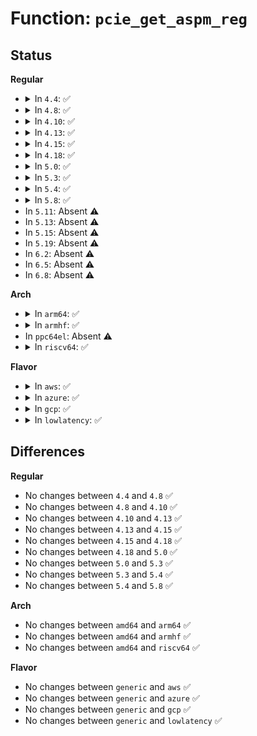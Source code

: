 # Function: <code>pcie_get_aspm_reg</code>

## Status
<b>Regular</b>
<ul>
<li>
<details>
<summary>In <code>4.4</code>: ✅</summary>

```c
void pcie_get_aspm_reg(struct pci_dev *pdev, struct aspm_register_info *info);
```

**Collision:** Unique Static

**Inline:** No

**Transformation:** False

**Instances:**

```
In drivers/pci/pcie/aspm.c (ffffffff81447210)
Location: drivers/pci/pcie/aspm.c:288
Inline: False
Direct callers:
  - drivers/pci/pcie/aspm.c:pcie_aspm_init_link_state
  - drivers/pci/pcie/aspm.c:pcie_aspm_init_link_state
```
**Symbols:**

```
ffffffff81447210-ffffffff814472b6: pcie_get_aspm_reg (STB_LOCAL)
```
</details>
</li>
<li>
<details>
<summary>In <code>4.8</code>: ✅</summary>

```c
void pcie_get_aspm_reg(struct pci_dev *pdev, struct aspm_register_info *info);
```

**Collision:** Unique Static

**Inline:** No

**Transformation:** False

**Instances:**

```
In drivers/pci/pcie/aspm.c (ffffffff814933d0)
Location: drivers/pci/pcie/aspm.c:288
Inline: False
Direct callers:
  - drivers/pci/pcie/aspm.c:pcie_aspm_init_link_state
  - drivers/pci/pcie/aspm.c:pcie_aspm_init_link_state
```
**Symbols:**

```
ffffffff814933d0-ffffffff81493474: pcie_get_aspm_reg (STB_LOCAL)
```
</details>
</li>
<li>
<details>
<summary>In <code>4.10</code>: ✅</summary>

```c
void pcie_get_aspm_reg(struct pci_dev *pdev, struct aspm_register_info *info);
```

**Collision:** Unique Static

**Inline:** No

**Transformation:** False

**Instances:**

```
In drivers/pci/pcie/aspm.c (ffffffff814b4d60)
Location: drivers/pci/pcie/aspm.c:288
Inline: False
Direct callers:
  - drivers/pci/pcie/aspm.c:pcie_aspm_init_link_state
  - drivers/pci/pcie/aspm.c:pcie_aspm_init_link_state
  - drivers/pci/pcie/aspm.c:pcie_aspm_init_link_state
  - drivers/pci/pcie/aspm.c:pcie_aspm_init_link_state
```
**Symbols:**

```
ffffffff814b4d60-ffffffff814b4e04: pcie_get_aspm_reg (STB_LOCAL)
```
</details>
</li>
<li>
<details>
<summary>In <code>4.13</code>: ✅</summary>

```c
void pcie_get_aspm_reg(struct pci_dev *pdev, struct aspm_register_info *info);
```

**Collision:** Unique Static

**Inline:** No

**Transformation:** False

**Instances:**

```
In drivers/pci/pcie/aspm.c (ffffffff814bf320)
Location: drivers/pci/pcie/aspm.c:348
Inline: False
Direct callers:
  - drivers/pci/pcie/aspm.c:pcie_aspm_init_link_state
  - drivers/pci/pcie/aspm.c:pcie_aspm_init_link_state
  - drivers/pci/pcie/aspm.c:pcie_aspm_init_link_state
  - drivers/pci/pcie/aspm.c:pcie_aspm_init_link_state
```
**Symbols:**

```
ffffffff814bf320-ffffffff814bf42b: pcie_get_aspm_reg (STB_LOCAL)
```
</details>
</li>
<li>
<details>
<summary>In <code>4.15</code>: ✅</summary>

```c
void pcie_get_aspm_reg(struct pci_dev *pdev, struct aspm_register_info *info);
```

**Collision:** Unique Static

**Inline:** No

**Transformation:** False

**Instances:**

```
In drivers/pci/pcie/aspm.c (ffffffff814ff6a0)
Location: drivers/pci/pcie/aspm.c:363
Inline: False
Direct callers:
  - drivers/pci/pcie/aspm.c:pcie_aspm_init_link_state
  - drivers/pci/pcie/aspm.c:pcie_aspm_init_link_state
  - drivers/pci/pcie/aspm.c:pcie_aspm_init_link_state
  - drivers/pci/pcie/aspm.c:pcie_aspm_init_link_state
```
**Symbols:**

```
ffffffff814ff6a0-ffffffff814ff7ab: pcie_get_aspm_reg (STB_LOCAL)
```
</details>
</li>
<li>
<details>
<summary>In <code>4.18</code>: ✅</summary>

```c
void pcie_get_aspm_reg(struct pci_dev *pdev, struct aspm_register_info *info);
```

**Collision:** Unique Static

**Inline:** No

**Transformation:** False

**Instances:**

```
In drivers/pci/pcie/aspm.c (ffffffff81531250)
Location: drivers/pci/pcie/aspm.c:379
Inline: False
Direct callers:
  - drivers/pci/pcie/aspm.c:pcie_aspm_init_link_state
  - drivers/pci/pcie/aspm.c:pcie_aspm_init_link_state
  - drivers/pci/pcie/aspm.c:pcie_aspm_init_link_state
  - drivers/pci/pcie/aspm.c:pcie_aspm_init_link_state
```
**Symbols:**

```
ffffffff81531250-ffffffff8153136d: pcie_get_aspm_reg (STB_LOCAL)
```
</details>
</li>
<li>
<details>
<summary>In <code>5.0</code>: ✅</summary>

```c
void pcie_get_aspm_reg(struct pci_dev *pdev, struct aspm_register_info *info);
```

**Collision:** Unique Static

**Inline:** No

**Transformation:** False

**Instances:**

```
In drivers/pci/pcie/aspm.c (ffffffff815486f0)
Location: drivers/pci/pcie/aspm.c:377
Inline: False
Direct callers:
  - drivers/pci/pcie/aspm.c:pcie_aspm_init_link_state
  - drivers/pci/pcie/aspm.c:pcie_aspm_init_link_state
  - drivers/pci/pcie/aspm.c:pcie_aspm_init_link_state
  - drivers/pci/pcie/aspm.c:pcie_aspm_init_link_state
```
**Symbols:**

```
ffffffff815486f0-ffffffff8154880d: pcie_get_aspm_reg (STB_LOCAL)
```
</details>
</li>
<li>
<details>
<summary>In <code>5.3</code>: ✅</summary>

```c
void pcie_get_aspm_reg(struct pci_dev *pdev, struct aspm_register_info *info);
```

**Collision:** Unique Static

**Inline:** No

**Transformation:** False

**Instances:**

```
In drivers/pci/pcie/aspm.c (ffffffff81578830)
Location: drivers/pci/pcie/aspm.c:392
Inline: False
Direct callers:
  - drivers/pci/pcie/aspm.c:pcie_aspm_cap_init
  - drivers/pci/pcie/aspm.c:pcie_aspm_cap_init
  - drivers/pci/pcie/aspm.c:pcie_aspm_cap_init
  - drivers/pci/pcie/aspm.c:pcie_aspm_cap_init
```
**Symbols:**

```
ffffffff81578830-ffffffff8157894d: pcie_get_aspm_reg (STB_LOCAL)
```
</details>
</li>
<li>
<details>
<summary>In <code>5.4</code>: ✅</summary>

```c
void pcie_get_aspm_reg(struct pci_dev *pdev, struct aspm_register_info *info);
```

**Collision:** Unique Static

**Inline:** No

**Transformation:** False

**Instances:**

```
In drivers/pci/pcie/aspm.c (ffffffff8159a040)
Location: drivers/pci/pcie/aspm.c:396
Inline: False
Direct callers:
  - drivers/pci/pcie/aspm.c:pcie_aspm_cap_init
  - drivers/pci/pcie/aspm.c:pcie_aspm_cap_init
  - drivers/pci/pcie/aspm.c:pcie_aspm_cap_init
  - drivers/pci/pcie/aspm.c:pcie_aspm_cap_init
```
**Symbols:**

```
ffffffff8159a040-ffffffff8159a15d: pcie_get_aspm_reg (STB_LOCAL)
```
</details>
</li>
<li>
<details>
<summary>In <code>5.8</code>: ✅</summary>

```c
void pcie_get_aspm_reg(struct pci_dev *pdev, struct aspm_register_info *info);
```

**Collision:** Unique Static

**Inline:** No

**Transformation:** False

**Instances:**

```
In drivers/pci/pcie/aspm.c (ffffffff816396c0)
Location: drivers/pci/pcie/aspm.c:396
Inline: False
Direct callers:
  - drivers/pci/pcie/aspm.c:pcie_aspm_cap_init
  - drivers/pci/pcie/aspm.c:pcie_aspm_cap_init
  - drivers/pci/pcie/aspm.c:pcie_aspm_cap_init
  - drivers/pci/pcie/aspm.c:pcie_aspm_cap_init
```
**Symbols:**

```
ffffffff816396c0-ffffffff816397dd: pcie_get_aspm_reg (STB_LOCAL)
```
</details>
</li>
<li>
In <code>5.11</code>: Absent ⚠️
</li>
<li>
In <code>5.13</code>: Absent ⚠️
</li>
<li>
In <code>5.15</code>: Absent ⚠️
</li>
<li>
In <code>5.19</code>: Absent ⚠️
</li>
<li>
In <code>6.2</code>: Absent ⚠️
</li>
<li>
In <code>6.5</code>: Absent ⚠️
</li>
<li>
In <code>6.8</code>: Absent ⚠️
</li>
</ul>
<b>Arch</b>
<ul>
<li>
<details>
<summary>In <code>arm64</code>: ✅</summary>

```c
void pcie_get_aspm_reg(struct pci_dev *pdev, struct aspm_register_info *info);
```

**Collision:** Unique Static

**Inline:** No

**Transformation:** False

**Instances:**

```
In drivers/pci/pcie/aspm.c (ffff800010701978)
Location: drivers/pci/pcie/aspm.c:396
Inline: False
Direct callers:
  - drivers/pci/pcie/aspm.c:pcie_aspm_cap_init
  - drivers/pci/pcie/aspm.c:pcie_aspm_cap_init
  - drivers/pci/pcie/aspm.c:pcie_aspm_cap_init
  - drivers/pci/pcie/aspm.c:pcie_aspm_cap_init
```
**Symbols:**

```
ffff800010701978-ffff800010701a98: pcie_get_aspm_reg (STB_LOCAL)
```
</details>
</li>
<li>
<details>
<summary>In <code>armhf</code>: ✅</summary>

```c
void pcie_get_aspm_reg(struct pci_dev *pdev, struct aspm_register_info *info);
```

**Collision:** Unique Static

**Inline:** No

**Transformation:** False

**Instances:**

```
In drivers/pci/pcie/aspm.c (c0899574)
Location: drivers/pci/pcie/aspm.c:396
Inline: False
Direct callers:
  - drivers/pci/pcie/aspm.c:pcie_aspm_cap_init
  - drivers/pci/pcie/aspm.c:pcie_aspm_cap_init
  - drivers/pci/pcie/aspm.c:pcie_aspm_cap_init
  - drivers/pci/pcie/aspm.c:pcie_aspm_cap_init
```
**Symbols:**

```
c0899574-c08996a0: pcie_get_aspm_reg (STB_LOCAL)
```
</details>
</li>
<li>
In <code>ppc64el</code>: Absent ⚠️
</li>
<li>
<details>
<summary>In <code>riscv64</code>: ✅</summary>

```c
void pcie_get_aspm_reg(struct pci_dev *pdev, struct aspm_register_info *info);
```

**Collision:** Unique Static

**Inline:** No

**Transformation:** False

**Instances:**

```
In drivers/pci/pcie/aspm.c (ffffffe0004d0700)
Location: drivers/pci/pcie/aspm.c:396
Inline: False
Direct callers:
  - drivers/pci/pcie/aspm.c:pcie_aspm_cap_init
  - drivers/pci/pcie/aspm.c:pcie_aspm_cap_init
  - drivers/pci/pcie/aspm.c:pcie_aspm_cap_init
  - drivers/pci/pcie/aspm.c:pcie_aspm_cap_init
```
**Symbols:**

```
ffffffe0004d0700-ffffffe0004d0800: pcie_get_aspm_reg (STB_LOCAL)
```
</details>
</li>
</ul>
<b>Flavor</b>
<ul>
<li>
<details>
<summary>In <code>aws</code>: ✅</summary>

```c
void pcie_get_aspm_reg(struct pci_dev *pdev, struct aspm_register_info *info);
```

**Collision:** Unique Static

**Inline:** No

**Transformation:** False

**Instances:**

```
In drivers/pci/pcie/aspm.c (ffffffff8158ded0)
Location: drivers/pci/pcie/aspm.c:396
Inline: False
Direct callers:
  - drivers/pci/pcie/aspm.c:pcie_aspm_cap_init
  - drivers/pci/pcie/aspm.c:pcie_aspm_cap_init
  - drivers/pci/pcie/aspm.c:pcie_aspm_cap_init
  - drivers/pci/pcie/aspm.c:pcie_aspm_cap_init
```
**Symbols:**

```
ffffffff8158ded0-ffffffff8158dfed: pcie_get_aspm_reg (STB_LOCAL)
```
</details>
</li>
<li>
<details>
<summary>In <code>azure</code>: ✅</summary>

```c
void pcie_get_aspm_reg(struct pci_dev *pdev, struct aspm_register_info *info);
```

**Collision:** Unique Static

**Inline:** No

**Transformation:** False

**Instances:**

```
In drivers/pci/pcie/aspm.c (ffffffff8157ca10)
Location: drivers/pci/pcie/aspm.c:396
Inline: False
Direct callers:
  - drivers/pci/pcie/aspm.c:pcie_aspm_cap_init
  - drivers/pci/pcie/aspm.c:pcie_aspm_cap_init
  - drivers/pci/pcie/aspm.c:pcie_aspm_cap_init
  - drivers/pci/pcie/aspm.c:pcie_aspm_cap_init
```
**Symbols:**

```
ffffffff8157ca10-ffffffff8157cb2d: pcie_get_aspm_reg (STB_LOCAL)
```
</details>
</li>
<li>
<details>
<summary>In <code>gcp</code>: ✅</summary>

```c
void pcie_get_aspm_reg(struct pci_dev *pdev, struct aspm_register_info *info);
```

**Collision:** Unique Static

**Inline:** No

**Transformation:** False

**Instances:**

```
In drivers/pci/pcie/aspm.c (ffffffff8158dd90)
Location: drivers/pci/pcie/aspm.c:396
Inline: False
Direct callers:
  - drivers/pci/pcie/aspm.c:pcie_aspm_cap_init
  - drivers/pci/pcie/aspm.c:pcie_aspm_cap_init
  - drivers/pci/pcie/aspm.c:pcie_aspm_cap_init
  - drivers/pci/pcie/aspm.c:pcie_aspm_cap_init
```
**Symbols:**

```
ffffffff8158dd90-ffffffff8158dead: pcie_get_aspm_reg (STB_LOCAL)
```
</details>
</li>
<li>
<details>
<summary>In <code>lowlatency</code>: ✅</summary>

```c
void pcie_get_aspm_reg(struct pci_dev *pdev, struct aspm_register_info *info);
```

**Collision:** Unique Static

**Inline:** No

**Transformation:** False

**Instances:**

```
In drivers/pci/pcie/aspm.c (ffffffff815a8240)
Location: drivers/pci/pcie/aspm.c:396
Inline: False
Direct callers:
  - drivers/pci/pcie/aspm.c:pcie_aspm_cap_init
  - drivers/pci/pcie/aspm.c:pcie_aspm_cap_init
  - drivers/pci/pcie/aspm.c:pcie_aspm_cap_init
  - drivers/pci/pcie/aspm.c:pcie_aspm_cap_init
```
**Symbols:**

```
ffffffff815a8240-ffffffff815a835d: pcie_get_aspm_reg (STB_LOCAL)
```
</details>
</li>
</ul>

## Differences
<b>Regular</b>
<ul>
<li>
No changes between <code>4.4</code> and <code>4.8</code> ✅
</li>
<li>
No changes between <code>4.8</code> and <code>4.10</code> ✅
</li>
<li>
No changes between <code>4.10</code> and <code>4.13</code> ✅
</li>
<li>
No changes between <code>4.13</code> and <code>4.15</code> ✅
</li>
<li>
No changes between <code>4.15</code> and <code>4.18</code> ✅
</li>
<li>
No changes between <code>4.18</code> and <code>5.0</code> ✅
</li>
<li>
No changes between <code>5.0</code> and <code>5.3</code> ✅
</li>
<li>
No changes between <code>5.3</code> and <code>5.4</code> ✅
</li>
<li>
No changes between <code>5.4</code> and <code>5.8</code> ✅
</li>
</ul>
<b>Arch</b>
<ul>
<li>
No changes between <code>amd64</code> and <code>arm64</code> ✅
</li>
<li>
No changes between <code>amd64</code> and <code>armhf</code> ✅
</li>
<li>
No changes between <code>amd64</code> and <code>riscv64</code> ✅
</li>
</ul>
<b>Flavor</b>
<ul>
<li>
No changes between <code>generic</code> and <code>aws</code> ✅
</li>
<li>
No changes between <code>generic</code> and <code>azure</code> ✅
</li>
<li>
No changes between <code>generic</code> and <code>gcp</code> ✅
</li>
<li>
No changes between <code>generic</code> and <code>lowlatency</code> ✅
</li>
</ul>
